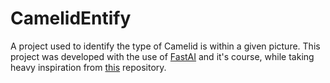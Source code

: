 # CamelidEntify
A project used to identify the type of Camelid is within a given picture. This project was developed with the use of [FastAI](https://www.fast.ai/) and it's course, while taking heavy inspiration from [this](https://github.com/simonw/cougar-or-not) repository.
